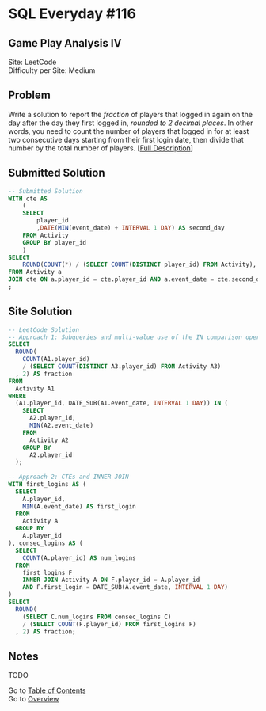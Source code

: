 # SQL Everyday \#116

## Game Play Analysis IV

Site: LeetCode\
Difficulty per Site: Medium

## Problem

Write a solution to report the *fraction* of players that logged in again on the day after the day they first logged in, *rounded to 2 decimal places*. In other words, you need to count the number of players that logged in for at least two consecutive days starting from their first login date, then divide that number by the total number of players. [[Full Description](https://leetcode.com/problems/game-play-analysis-iv/description/)]

## Submitted Solution

```sql
-- Submitted Solution
WITH cte AS
    (
    SELECT
        player_id
        ,DATE(MIN(event_date) + INTERVAL 1 DAY) AS second_day
    FROM Activity
    GROUP BY player_id
    )
SELECT
    ROUND(COUNT(*) / (SELECT COUNT(DISTINCT player_id) FROM Activity), 2) AS fraction
FROM Activity a
JOIN cte ON a.player_id = cte.player_id AND a.event_date = cte.second_day
;
```

## Site Solution

```sql
-- LeetCode Solution 
-- Approach 1: Subqueries and multi-value use of the IN comparison operator
SELECT
  ROUND(
    COUNT(A1.player_id)
    / (SELECT COUNT(DISTINCT A3.player_id) FROM Activity A3)
  , 2) AS fraction
FROM
  Activity A1
WHERE
  (A1.player_id, DATE_SUB(A1.event_date, INTERVAL 1 DAY)) IN (
    SELECT
      A2.player_id,
      MIN(A2.event_date)
    FROM
      Activity A2
    GROUP BY
      A2.player_id
  );
  
-- Approach 2: CTEs and INNER JOIN
WITH first_logins AS (
  SELECT
    A.player_id,
    MIN(A.event_date) AS first_login
  FROM
    Activity A
  GROUP BY
    A.player_id
), consec_logins AS (
  SELECT
    COUNT(A.player_id) AS num_logins
  FROM
    first_logins F
    INNER JOIN Activity A ON F.player_id = A.player_id
    AND F.first_login = DATE_SUB(A.event_date, INTERVAL 1 DAY)
)
SELECT
  ROUND(
    (SELECT C.num_logins FROM consec_logins C)
    / (SELECT COUNT(F.player_id) FROM first_logins F)
  , 2) AS fraction;
```

## Notes

TODO

Go to [Table of Contents](/README.md#contents)\
Go to [Overview](/README.md)

